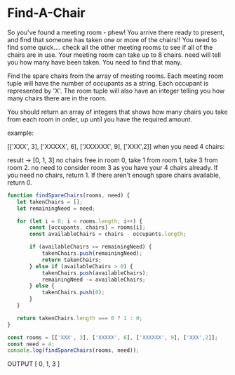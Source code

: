 # Find-A-Chair

So you've found a meeting room - phew! You arrive there ready to present, and find that someone has taken one or more of the chairs!! You need to find some quick.... check all the other meeting rooms to see if all of the chairs are in use. Your meeting room can take up to 8 chairs. need will tell you how many have been taken. You need to find that many.

Find the spare chairs from the array of meeting rooms. Each meeting room tuple will have the number of occupants as a string. Each occupant is represented by 'X'. The room tuple will also have an integer telling you how many chairs there are in the room.

You should return an array of integers that shows how many chairs you take from each room in order, up until you have the required amount.

example:

[['XXX', 3], ['XXXXX', 6], ['XXXXXX', 9], ['XXX',2]] when you need 4 chairs:

result -> [0, 1, 3] 
no chairs free in room 0, take 1 from room 1, take 3 from room 2. no need to consider room 3 as you have your 4 chairs already.
If you need no chairs, return 1. If there aren't enough spare chairs available, return 0.

>>
 ```javascript
function findSpareChairs(rooms, need) {
    let takenChairs = [];
    let remainingNeed = need;

    for (let i = 0; i < rooms.length; i++) {
        const [occupants, chairs] = rooms[i];
        const availableChairs = chairs - occupants.length;

        if (availableChairs >= remainingNeed) {
            takenChairs.push(remainingNeed);
            return takenChairs;
        } else if (availableChairs > 0) {
            takenChairs.push(availableChairs);
            remainingNeed -= availableChairs;
        } else {
            takenChairs.push(0);
        }
    }

    return takenChairs.length === 0 ? 1 : 0; 
}

const rooms = [['XXX', 3], ['XXXXX', 6], ['XXXXXX', 9], ['XXX',2]];
const need = 4;
console.log(findSpareChairs(rooms, need)); 


 ```

OUTPUT
[ 0, 1, 3 ]
